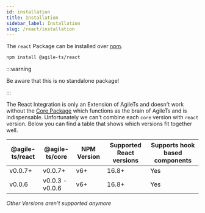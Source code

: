 ```yaml
---
id: installation
title: Installation
sidebar_label: Installation
slug: /react/installation
---
```


The `react` Package can be installed over [npm](https://www.npmjs.com/).

```bash npm2yarn
npm install @agile-ts/react 
```

:::warning

Be aware that this is no standalone package!

:::

The React Integration is only an Extension of AgileTs and doesn't work without the [Core Package](../core/Introduction.md)
which functions as the brain of AgileTs and is indispensable.
Unfortunately we can't combine each `core` version with `react` version.
Below you can find a table that shows which versions fit together well.

| @agile-ts/react | @agile-ts/core          | NPM Version              | Supported React versions | Supports hook based components    |
| --------------- | ----------------------- | ------------------------ | -------------------------|---------------------------------- |
| v0.0.7+         | v0.0.7+                 | v6+                      | 16.8+                    | Yes                               |
| v0.0.6          | v0.0.3 - v0.0.6         | v6+                      | 16.8+                    | Yes                               | 
_Other Versions aren't supported anymore_
